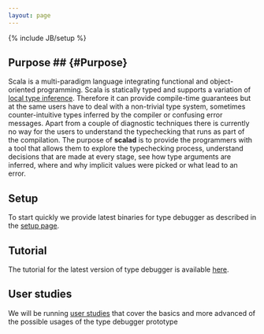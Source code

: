 ```yaml
---
layout: page
---
```

{% include JB/setup %}

## Purpose ## {#Purpose}

Scala is a multi-paradigm language integrating functional and object-oriented programming. Scala is statically typed and supports a variation of [local type inference][lti]. Therefore it can provide compile-time guarantees but at the same users have to deal with a non-trivial type system, sometimes counter-intuitive types inferred by the compiler or confusing error messages. Apart from a couple of diagnostic techniques there is currently no way for the users to understand the typechecking that runs as part of the compilation. The purpose of **scalad** is to provide the programmers with a tool that allows them to explore the typechecking process, understand decisions that are made at every stage, see how type arguments are inferred, where and why implicit values were picked or what lead to an error.

## Setup ##
To start quickly we provide latest binaries for type debugger as described in the [setup page](toolsetup.html).

## Tutorial ##
The tutorial for the latest version of type debugger is available [here](tutorial.html).

## User studies ##
We will be running [user studies](userstudies.html) that cover the basics and more advanced of the possible usages of the type debugger prototype

[lti]:  http://www.cis.upenn.edu/~bcpierce/papers/lti.pdf "Local Type Inference"

